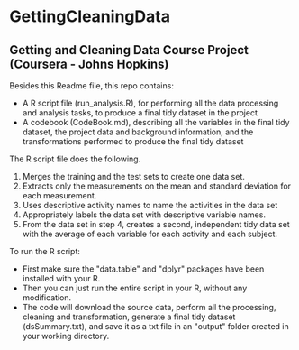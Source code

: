 # GettingCleaningData
## Getting and Cleaning Data Course Project (Coursera - Johns Hopkins)

Besides this Readme file, this repo contains: 
* A R script file (run_analysis.R), for performing all the data processing and analysis tasks, to produce a final tidy dataset in the project
* A codebook (CodeBook.md), describing all the variables in the final tidy dataset, the project data and background information, and the transformations performed to produce the final tidy dataset

The R script file does the following.
1. Merges the training and the test sets to create one data set.
2. Extracts only the measurements on the mean and standard deviation for each measurement.
3. Uses descriptive activity names to name the activities in the data set
4. Appropriately labels the data set with descriptive variable names.
5. From the data set in step 4, creates a second, independent tidy data set with the average of each variable for each activity and each subject.

To run the R script: 
* First make sure the "data.table" and "dplyr" packages have been installed with your R. 
* Then you can just run the entire script in your R, without any modification. 
* The code will download the source data, perform all the processing, cleaning and transformation, generate a final tidy dataset (dsSummary.txt), and save it as a txt file in an "output" folder created in your working directory.
